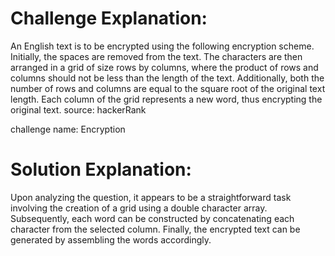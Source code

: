 # Challenge Explanation:


An English text is to be encrypted using the following encryption scheme. Initially, the spaces are removed from the text. The characters are then arranged in a grid of size rows by columns, where the product of rows and columns should not be less than the length of the text. Additionally, both the number of rows and columns are equal to the square root of the original text length. Each column of the grid represents a new word, thus encrypting the original text.
source: hackerRank

challenge name: Encryption

# Solution Explanation:


Upon analyzing the question, it appears to be a straightforward task involving the creation of a grid using a double character array. Subsequently, each word can be constructed by concatenating each character from the selected column. Finally, the encrypted text can be generated by assembling the words accordingly.